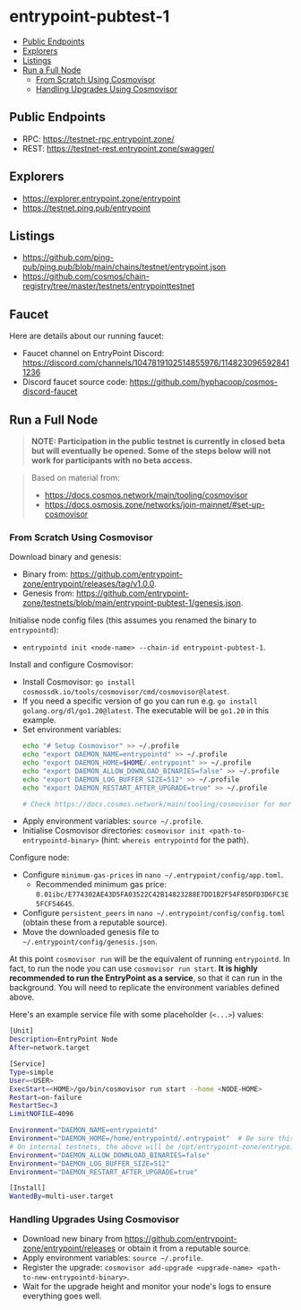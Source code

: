 # entrypoint-pubtest-1

- [Public Endpoints](#public-endpoints)
- [Explorers](#explorers)
- [Listings](#listings)
- [Run a Full Node](#run-a-full-node)
  - [From Scratch Using Cosmovisor](#from-scratch-using-cosmovisor)
  - [Handling Upgrades Using Cosmovisor](#handling-upgrades-using-cosmovisor)

## Public Endpoints

- RPC: https://testnet-rpc.entrypoint.zone/
- REST: https://testnet-rest.entrypoint.zone/swagger/

## Explorers

- https://explorer.entrypoint.zone/entrypoint
- https://testnet.ping.pub/entrypoint

## Listings

- https://github.com/ping-pub/ping.pub/blob/main/chains/testnet/entrypoint.json
- https://github.com/cosmos/chain-registry/tree/master/testnets/entrypointtestnet

## Faucet

Here are details about our running faucet:

- Faucet channel on EntryPoint Discord: https://discord.com/channels/1047819102514855976/1148230965928411236
- Discord faucet source code: https://github.com/hyphacoop/cosmos-discord-faucet

## Run a Full Node

> **NOTE: Participation in the public testnet is currently in closed beta but will eventually be opened. Some of the steps below will not work for participants with no beta access.**

> Based on material from:
> 
> - https://docs.cosmos.network/main/tooling/cosmovisor
> - https://docs.osmosis.zone/networks/join-mainnet/#set-up-cosmovisor

### From Scratch Using Cosmovisor

Download binary and genesis:

- Binary from: https://github.com/entrypoint-zone/entrypoint/releases/tag/v1.0.0.
- Genesis from: https://github.com/entrypoint-zone/testnets/blob/main/entrypoint-pubtest-1/genesis.json.

Initialise node config files (this assumes you renamed the binary to `entrypointd`):

- `entrypointd init <node-name> --chain-id entrypoint-pubtest-1`.

Install and configure Cosmovisor:

- Install Cosmovisor: `go install cosmossdk.io/tools/cosmovisor/cmd/cosmovisor@latest`.
- If you need a specific version of go you can run e.g. `go install golang.org/dl/go1.20@latest`. The executable will be `go1.20` in this example.
- Set environment variables:
    ```bash
    echo "# Setup Cosmovisor" >> ~/.profile
    echo "export DAEMON_NAME=entrypointd" >> ~/.profile
    echo "export DAEMON_HOME=$HOME/.entrypoint" >> ~/.profile
    echo "export DAEMON_ALLOW_DOWNLOAD_BINARIES=false" >> ~/.profile
    echo "export DAEMON_LOG_BUFFER_SIZE=512" >> ~/.profile
    echo "export DAEMON_RESTART_AFTER_UPGRADE=true" >> ~/.profile
  
    # Check https://docs.cosmos.network/main/tooling/cosmovisor for more configuration options.
    ```
- Apply environment variables: `source ~/.profile`.
- Initialise Cosmovisor directories: `cosmovisor init <path-to-entrypointd-binary>` (hint: `whereis entrypointd` for the path).

Configure node:

- Configure `minimum-gas-prices` in `nano ~/.entrypoint/config/app.toml`.
  - Recommended minimum gas price: `0.01ibc/E774302AE43D5FA03522C42B14823288E7DD1B2F54F85DFD3D6FC3E5FCF54645`.
- Configure `persistent_peers` in `nano ~/.entrypoint/config/config.toml` (obtain these from a reputable source).
- Move the downloaded genesis file to `~/.entrypoint/config/genesis.json`.

At this point `cosmovisor run` will be the equivalent of running `entrypointd`. In fact, to run the node you can use `cosmovisor run start`. **It is highly recommended to run the EntryPoint as a service**, so that it can run in the background. You will need to replicate the environment variables defined above.

Here's an example service file with some placeholder (`<...>`) values:

```bash
[Unit]
Description=EntryPoint Node
After=network.target

[Service]
Type=simple
User=<USER>
ExecStart=<HOME>/go/bin/cosmovisor run start --home <NODE-HOME>
Restart=on-failure
RestartSec=3
LimitNOFILE=4096

Environment="DAEMON_NAME=entrypointd"
Environment="DAEMON_HOME=/home/entrypointd/.entrypoint"  # Be sure this is correct!!!!
# On internal testnets, the above will be /opt/entrypoint-zone/entrypoint/data/entrypoint
Environment="DAEMON_ALLOW_DOWNLOAD_BINARIES=false"
Environment="DAEMON_LOG_BUFFER_SIZE=512"
Environment="DAEMON_RESTART_AFTER_UPGRADE=true"

[Install]
WantedBy=multi-user.target
```

### Handling Upgrades Using Cosmovisor

- Download new binary from https://github.com/entrypoint-zone/entrypoint/releases or obtain it from a reputable source.
- Apply environment variables: `source ~/.profile`.
- Register the upgrade: `cosmovisor add-upgrade <upgrade-name> <path-to-new-entrypointd-binary>`.
- Wait for the upgrade height and monitor your node's logs to ensure everything goes well.
